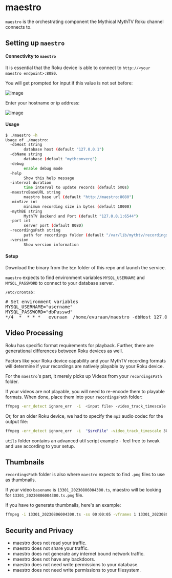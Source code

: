 # maestro

`maestro` is the orchestrating component the Mythical MythTV Roku channel connects to.

## Setting up `maestro`

#### Connectivity to `maestro`
It is essential that the Roku device is able to connect to `http://<your maestro endpoint>:8080`.

You will get prompted for input if this value is not set before:

![image](https://github.com/evuraan/MythicalMythTV/assets/39205936/2903f7c6-ad09-44c7-9c7f-5afdff9328fd)

Enter your hostname or ip address:

![image](https://github.com/evuraan/MythicalMythTV/assets/39205936/ece69cf9-8246-4b63-97d8-ef9d9e0728d1)


#### Usage

```bash
$ ./maestro -h
Usage of ./maestro:
  -dbHost string
    	database host (default "127.0.0.1")
  -dbName string
    	database (default "mythconverg")
  -debug
    	enable debug mode
  -help
    	Show this help message
  -interval duration
    	time interval to update records (default 5m0s)
  -maestroBaseURL string
    	maestro base url (default "http://maestro:8080")
  -minSize int
    	minimum recording size in bytes (default 10000)
  -mythBE string
    	MythTV Backend and Port (default "127.0.0.1:6544")
  -port int
    	server port (default 8080)
  -recordingsPath string
    	path for recordings folder (default "/var/lib/mythtv/recordings")
  -version
    	Show version information
```
  
#### Setup

Download the binary from the `bin` folder of this repo and launch the service.

`maestro` expects to find environment variables `MYSQL_USERNAME` and `MYSQL_PASSWORD` to connect to your database server.

`/etc/crontab:`

<pre>
# Set environment variables
MYSQL_USERNAME="username"
MYSQL_PASSWORD="dbPasswd"
*/4  *  * * *   evuraan  /home/evuraan/maestro -dbHost 127.0.0.1  1>/dev/null 2>&1 || : 
</pre>

## Video Processing

Roku has specific format requirements for playback. Further, there are generational differences between Roku devices as well.

Factors like your Roku device capability and your MythTV recording formats will determine if your recordings are natively playable by your Roku device.

For the `maestro`'s part, it merely picks up Videos from your `recordingsPath` folder.

If your videos are not playable, you will need to re-encode them to playable formats. When done, place them into your `recordingsPath` folder:

```bash
ffmpeg -err_detect ignore_err  -i  <input file> -video_track_timescale 30000 -c copy -fflags +genpts <output file>
```

Or, for an older Roku device, we had to specify the `mp3` audio codec for the output file:

```bash
ffmpeg -err_detect ignore_err  -i  "$srcFile" -video_track_timescale 30000  -vcodec copy -acodec mp3 -fflags +genpts <output file>
```

`utils` folder contains an advanced util script example - feel free to tweak and use according to your setup.

## Thumbnails

`recordingsPath` folder is also where `maestro` expects to find `.png` files to use as thumbnails.

If your video `basename` is `13301_20230806004300.ts`, maestro will be looking for `13301_20230806004300.ts.png` file.

If you have to generate thumbnails, here's an example:

```bash
ffmpeg -i 13301_20230806004300.ts -ss 00:00:05 -vframes 1 13301_20230806004300.ts.png
```

## Security and Privacy

- maestro does not read your traffic.
- maestro does not share your traffic.
- maestro does not generate any internet bound network traffic.
- maestro does not have any backdoors.
- maestro does not need write permissions to your database.
- maestro does not need write permissions to your filesystem.
